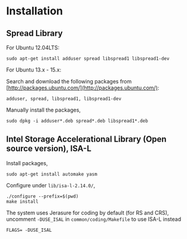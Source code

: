 
Installation
====

Spread Library
---
For Ubuntu 12.04LTS:

```
sudo apt-get install adduser spread libspread1 libspread1-dev
```
For Ubuntu 13.x - 15.x:

Search and download the following packages from [http://packages.ubuntu.com/](http://packages.ubuntu.com/):
```
adduser, spread, libspread1, libspread1-dev
```

Manually install the packages,

```
sudo dpkg -i adduser*.deb spread*.deb libspread1*.deb
```

Intel Storage Accelerational Library (Open source version), ISA-L
---

Install packages,

```
sudo apt-get install automake yasm 
```

Configure under `lib/isa-l-2.14.0/`,

```
./configure --prefix=$(pwd)
make install
```

The system uses Jerasure for coding by default (for RS and CRS), uncomment `-DUSE_ISAL` in `common/coding/Makefile` to use ISA-L instead
```
FLAGS= -DUSE_ISAL
``` 
